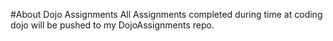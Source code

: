 #About Dojo Assignments
All Assignments completed during time at coding dojo will be pushed to my DojoAssignments repo.

